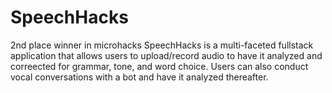 # SpeechHacks
2nd place winner in microhacks
SpeechHacks is a multi-faceted fullstack application that allows users to upload/record audio to have it analyzed and correected for grammar, tone, and word choice. Users can also conduct vocal conversations with a bot and have it analyzed thereafter. 


